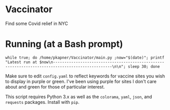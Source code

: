# Vaccinator
Find some Covid relief in NYC

# Running (at a Bash prompt)
`while true; do /home/pkapner/Vaccinator/main.py ;now="$(date)"; printf "Latest run at $now\n------------------------------------------------------------------------------------------------\n\n"; sleep 30; done`

Make sure to edit `config.yaml` to reflect keywords for vaccine sites you wish to display in purple or green. I've been using purple for sites I don't care about and green for those of particular interest.

This script requires Python 3.x as well as the `colorama`, `yaml`, `json`, and `requests` packages. Install with `pip`.
